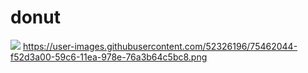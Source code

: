 # donut
<img src="https://user-images.githubusercontent.com/52326196/75462044-f52d3a00-59c6-11ea-978e-76a3b64c5bc8.png
">
https://user-images.githubusercontent.com/52326196/75462044-f52d3a00-59c6-11ea-978e-76a3b64c5bc8.png
